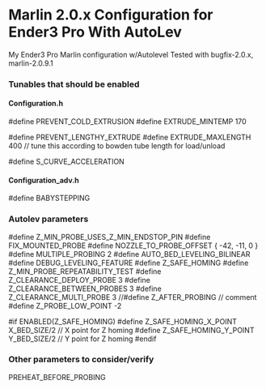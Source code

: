 # Marlin 2.0.x Configuration for Ender3 Pro With AutoLev

My Ender3 Pro Marlin configuration w/Autolevel
Tested with bugfix-2.0.x, marlin-2.0.9.1


### Tunables that should be enabled

#### Configuration.h

#define PREVENT_COLD_EXTRUSION
#define EXTRUDE_MINTEMP 170

#define PREVENT_LENGTHY_EXTRUDE
#define EXTRUDE_MAXLENGTH 400 // tune this according to bowden tube length for load/unload

#define S_CURVE_ACCELERATION

#### Configuration_adv.h

#define BABYSTEPPING


### Autolev parameters

#define Z_MIN_PROBE_USES_Z_MIN_ENDSTOP_PIN
#define FIX_MOUNTED_PROBE
#define NOZZLE_TO_PROBE_OFFSET { -42, -11, 0 }
#define MULTIPLE_PROBING 2
#define AUTO_BED_LEVELING_BILINEAR
#define DEBUG_LEVELING_FEATURE
#define Z_SAFE_HOMING
#define Z_MIN_PROBE_REPEATABILITY_TEST
#define Z_CLEARANCE_DEPLOY_PROBE 3
#define Z_CLEARANCE_BETWEEN_PROBES 3
#define Z_CLEARANCE_MULTI_PROBE 3
//#define Z_AFTER_PROBING  // comment
#define Z_PROBE_LOW_POINT -2

#if ENABLED(Z_SAFE_HOMING)
  #define Z_SAFE_HOMING_X_POINT X_BED_SIZE/2  // X point for Z homing
  #define Z_SAFE_HOMING_Y_POINT Y_BED_SIZE/2  // Y point for Z homing
#endif



### Other parameters to consider/verify

PREHEAT_BEFORE_PROBING


